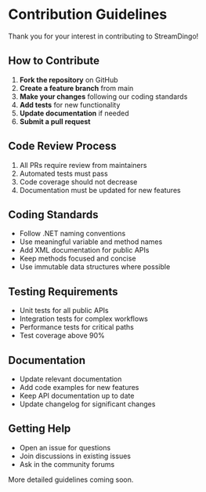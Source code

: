 # Contribution Guidelines

Thank you for your interest in contributing to StreamDingo!

## How to Contribute

1. **Fork the repository** on GitHub
2. **Create a feature branch** from main
3. **Make your changes** following our coding standards
4. **Add tests** for new functionality
5. **Update documentation** if needed
6. **Submit a pull request**

## Code Review Process

1. All PRs require review from maintainers
2. Automated tests must pass
3. Code coverage should not decrease
4. Documentation must be updated for new features

## Coding Standards

- Follow .NET naming conventions
- Use meaningful variable and method names
- Add XML documentation for public APIs
- Keep methods focused and concise
- Use immutable data structures where possible

## Testing Requirements

- Unit tests for all public APIs
- Integration tests for complex workflows
- Performance tests for critical paths
- Test coverage above 90%

## Documentation

- Update relevant documentation
- Add code examples for new features
- Keep API documentation up to date
- Update changelog for significant changes

## Getting Help

- Open an issue for questions
- Join discussions in existing issues
- Ask in the community forums

More detailed guidelines coming soon.